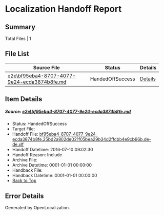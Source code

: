 # <a name='report-top'></a> Localization Handoff Report

## Summary
 Total Files | 1

## File List
 Source File | Status | Details 
 ----------- | ------ | ------- 
 [e2e\bf95eba4-8707-4077-9e24-ecda3874b8fe.md](https://github.com/OpenLocalizationTestOrg/oltest/blob/5c885eabba337dfc317a6227603de3c23ba05bf3/e2e/bf95eba4-8707-4077-9e24-ecda3874b8fe.md) | HandedOffSuccess | [Details](#ae74b3fab2eb962de1b4402f47a363cad664dfe91)

## Item Details
##### <a name='ae74b3fab2eb962de1b4402f47a363cad664dfe91'></a> Source: [e2e\bf95eba4-8707-4077-9e24-ecda3874b8fe.md](https://github.com/OpenLocalizationTestOrg/oltest/blob/5c885eabba337dfc317a6227603de3c23ba05bf3/e2e/bf95eba4-8707-4077-9e24-ecda3874b8fe.md)
* Status: HandedOffSuccess
* Target File: 
* Handoff File: [bf95eba4-8707-4077-9e24-ecda3874b8fe.25bd2a802de021f05bea29b34d2ffcbb4e9cb96b.de-de.xlf](https://github.com/OpenLocalizationTestOrg/olhandoff-e2e/blob/e07121951e7280388299497bf31057965fd48e9d/ol-handoff/OpenLocalizationTestOrg/oltest-dede-fly/ci/ht/bf95eba4-8707-4077-9e24-ecda3874b8fe.25bd2a802de021f05bea29b34d2ffcbb4e9cb96b.de-de.xlf)
* Handoff Datetime: 2016-07-10 09:02:30
* Handoff Reason: Include
* Archive File: 
* Archive Datetime: 0001-01-01 00:00:00
* Handback File: 
* Handback Datetime: 0001-01-01 00:00:00
* [Back to Top](#report-top)


## Error Details

Generated by OpenLocalization.
